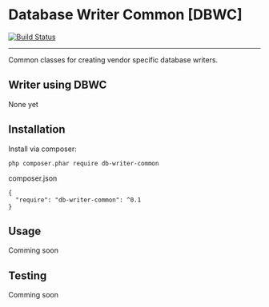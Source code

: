 # Database Writer Common [DBWC]

[![Build Status](https://travis-ci.org/keboola/db-writer-common.svg?branch=master)](https://travis-ci.org/keboola/db-writer-common)

---

Common classes for creating vendor specific database writers.

## Writer using DBWC
None yet

## Installation
Install via composer:

    php composer.phar require db-writer-common

composer.json

    {
      "require": "db-writer-common": ^0.1
    }
    
## Usage
Comming soon

## Testing
Comming soon
